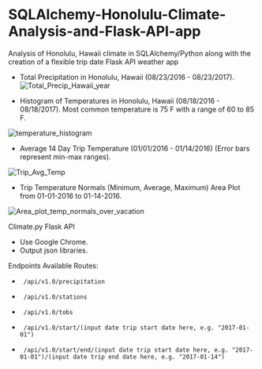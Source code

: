 # SQLAlchemy-Honolulu-Climate-Analysis-and-Flask-API-app
Analysis of  Honolulu, Hawaii climate in  SQLAlchemy/Python along with the creation of a flexible trip date Flask API weather app



- Total Precipitation in Honolulu, Hawaii (08/23/2016 - 08/23/2017).
![Total_Precip_Hawaii_year](https://user-images.githubusercontent.com/48166327/60390825-23ebbd00-9a94-11e9-8e30-a0b42b252fd9.png)



- Histogram of Temperatures in Honolulu, Hawaii (08/18/2016 - 08/18/2017). Most common temperature is 75 F with a range of 60 to 85 F. 

![temperature_histogram](https://user-images.githubusercontent.com/48166327/60390828-28b07100-9a94-11e9-9548-dbcf6ef8fc5d.png)



- Average 14 Day Trip Temperature (01/01/2016 - 01/14/2016) (Error bars represent min-max ranges).

![Trip_Avg_Temp](https://user-images.githubusercontent.com/48166327/60390830-2b12cb00-9a94-11e9-97ba-d56aabf52562.png)



- Trip Temperature Normals (Minimum, Average, Maximum) Area Plot from 01-01-2016 to 01-14-2016.

![Area_plot_temp_normals_over_vacation](https://user-images.githubusercontent.com/48166327/60390831-2f3ee880-9a94-11e9-9525-16d43888bccd.png)





Climate.py Flask API

- Use Google Chrome. 
- Output json libraries.

Endpoints
Available Routes:

 -      /api/v1.0/precipitation
 -      /api/v1.0/stations
 -      /api/v1.0/tobs
 -      /api/v1.0/start/(input date trip start date here, e.g. "2017-01-01")
 -      /api/v1.0/start/end/(input date trip start date here, e.g. "2017-01-01")/(input date trip end date here, e.g. "2017-01-14")

